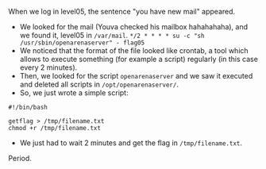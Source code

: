 When we log in level05, the sentence "you have new mail" appeared.
- We looked for the mail (Youva checked his mailbox hahahahaha), and we found it, level05 in `/var/mail`.
`*/2 * * * * su -c "sh /usr/sbin/openarenaserver" - flag05`
- We noticed that the format of the file looked like crontab, a tool which allows to execute something (for example a script) regularly (in this case every 2 minutes).
- Then, we looked for the script `openarenaserver` and we saw it executed and deleted all scripts in `/opt/openarenaserver/`.
- So, we just wrote a simple script:
```
#!/bin/bash 

getflag > /tmp/filename.txt
chmod +r /tmp/filename.txt
```
- We just had to wait 2 minutes and get the flag in `/tmp/filename.txt`.

Period.
